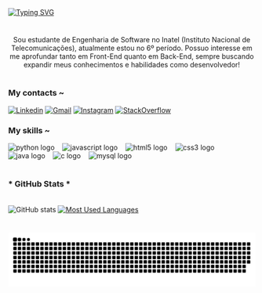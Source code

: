 
<div align="righ">
  <a href="https://git.io/typing-svg">
    <img src="https://readme-typing-svg.demolab.com?font=Fira+Code&weight=600&size=25&pause=1000&color=00BFFF&center=false&vCenter=true&random=false&width=453&height40&lines=Ol%C3%A1%2C+Eu+sou+o+Matheus! 👋" alt="Typing SVG">
  </a>
</div>

#

<p align="center">Sou estudante de Engenharia de Software no Inatel (Instituto Nacional de Telecomunicações), atualmente estou no 6º período. 
Possuo interesse em me aprofundar tanto em Front-End quanto em Back-End, sempre buscando expandir meus conhecimentos e habilidades como desenvolvedor!
  
#

### My contacts ~

[![Linkedin](https://img.shields.io/badge/LinkedIn-0077B5?style=for-the-badge&logo=linkedin&logoColor=white)](https://www.linkedin.com/in/matheus-augusto-de-faria-silveira-a383022ba/)
[![Gmail](https://img.shields.io/badge/Gmail-D14836?style=for-the-badge&logo=gmail&logoColor=white)](mailto:mathaugustofs@gmail.com)
[![Instagram](https://img.shields.io/badge/Instagram-E4405F?style=for-the-badge&logo=instagram&logoColor=white)](https://www.instagram.com/matheuss.fs_/)
[![StackOverflow](https://img.shields.io/badge/Stack_Overflow-FE7A16?style=for-the-badge&logo=stack-overflow&logoColor=white)](https://stackoverflow.com/users/27049910/mathfss/)



### My skills ~

<div align="left">
  <img src="https://cdn.jsdelivr.net/gh/devicons/devicon/icons/python/python-original.svg" height="25" alt="python logo"  />
  <img width="8" />
  <img src="https://cdn.jsdelivr.net/gh/devicons/devicon/icons/javascript/javascript-plain.svg" height="25" alt="javascript logo"  />
  <img width="8" />
  <img src="https://cdn.jsdelivr.net/gh/devicons/devicon/icons/html5/html5-original.svg" height="25" alt="html5 logo"  />
  <img width="8" />
  <img src="https://cdn.jsdelivr.net/gh/devicons/devicon/icons/css3/css3-original.svg" height="25" alt="css3 logo"  />
  <img width="8" />
  <img src="https://cdn.jsdelivr.net/gh/devicons/devicon/icons/java/java-original.svg" height="25" alt="java logo"  />
  <img width="8" />
  <img src="https://cdn.jsdelivr.net/gh/devicons/devicon/icons/c/c-original.svg" height="25" alt="c logo"  />
  <img width="8" />
  <img src="https://cdn.jsdelivr.net/gh/devicons/devicon/icons/mysql/mysql-original.svg" height="25" alt="mysql logo"  />
  <img width="8" />

</div>

#

<div style="text-align: left;" align="left">
  <h3>* GitHub Stats *</h3>
  <br>
  <img src="https://github-readme-stats-git-masterrstaa-rickstaa.vercel.app/api?username=mathfss&hide_title=true&show_icons=true&include_all_commits=false&count_private=true&line_height=25&hide=issues&bg_color=000&title_color=008B8B&text_color=FFF&border_radius=3&border_color=00BFFF&icon_color=00BFFF&theme=jolly" alt="GitHub stats">

  <a href="https://github.com/mathfss/github-readme-stats">
    <img src="https://github-readme-stats-git-masterrstaa-rickstaa.vercel.app/api/top-langs/?username=mathfss&line_height=10&card_width=290&layout=compact&hide_title=false&count_private=true&langs_count=4&show_icons=true&title_color=00BFFF&hide=html,css&bg_color=000&text_color=008B8B&border_radius=3&border_color=00BFFF&count_private=true" alt="Most Used Languages">
  </a>
</div>

#

<picture align="center">
  <source media="(prefers-color-scheme: dark)" srcset="https://raw.githubusercontent.com/mathfss/mathfss/output/github-contribution-grid-snake-dark.svg">
  <source media="(prefers-color-scheme: light)" srcset="https://raw.githubusercontent.com/mathfss/mathfss/output/github-contribution-grid-snake-dark.svg">
  <img align="center" alt="github contribution grid snake animation" src="https://raw.githubusercontent.com/mathfss/mathfss/output/github-contribution-grid-snake.svg">
</picture>

